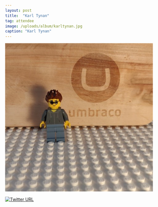 ```yaml
---
layout: post
title:  "Karl Tynan"
tag: attendee
image: /uploads/album/karltynan.jpg
caption: "Karl Tynan"
---
```


![](/uploads/album/karltynan.jpg)


[![Twitter URL](https://img.shields.io/twitter/url/https/twitter.com/karltynan.svg?style=social&label=Follow%20%40karltynan)](https://twitter.com/karltynan)
